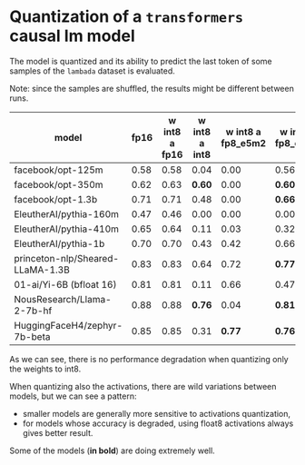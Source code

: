 # Quantization of a `transformers` causal lm model

The model is quantized and its ability to predict the last token of some samples of the `lambada` dataset is evaluated.

Note: since the samples are shuffled, the results might be different between runs.

| model                            | fp16 | w int8 a fp16 | w int8 a int8 | w int8 a fp8_e5m2 | w int8 a fp8_e4m3 |
|----------------------------------|------|---------------|---------------|-------------------|-------------------|
| facebook/opt-125m                | 0.58 | 0.58          | 0.04          | 0.00              | 0.56              |
| facebook/opt-350m                | 0.62 | 0.63          | **0.60**      | 0.00              | **0.60**          |
| facebook/opt-1.3b                | 0.71 | 0.71          | 0.48          | 0.00              | **0.66**          |
| EleutherAI/pythia-160m           | 0.47 | 0.46          | 0.00          | 0.00              | 0.00              |
| EleutherAI/pythia-410m           | 0.65 | 0.64          | 0.11          | 0.03              | 0.32              |
| EleutherAI/pythia-1b             | 0.70 | 0.70          | 0.43          | 0.42              | 0.66              |
| princeton-nlp/Sheared-LLaMA-1.3B | 0.83 | 0.83          | 0.64          | 0.72              | **0.77**          |
| 01-ai/Yi-6B (bfloat 16)          | 0.81 | 0.81          | 0.11          | 0.66              | 0.47              |
| NousResearch/Llama-2-7b-hf       | 0.88 | 0.88          | **0.76**      | 0.04              | **0.81**          |
| HuggingFaceH4/zephyr-7b-beta     | 0.85 | 0.85          | 0.31          | **0.77**          | **0.76**          |

As we can see, there is no performance degradation when quantizing only the weights to int8.

When quantizing also the activations, there are wild variations between models, but we can see a pattern:
- smaller models are generally more sensitive to activations quantization,
- for models whose accuracy is degraded, using float8 activations always gives better result.

Some of the models (**in bold**) are doing extremely well.
